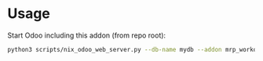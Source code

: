 # Usage

Start Odoo including this addon (from repo root):

```bash
python3 scripts/nix_odoo_web_server.py --db-name mydb --addon mrp_workorder_priority
```
